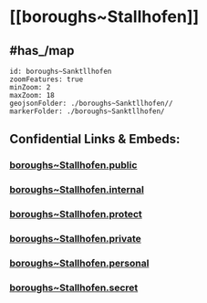 # [[boroughs~Stallhofen]] 


## #has_/map  



```leaflet
id: boroughs~Sanktllhofen
zoomFeatures: true 
minZoom: 2 
maxZoom: 18
geojsonFolder: ./boroughs~Sanktllhofen//
markerFolder: ./boroughs~Sanktllhofen/
```



## Confidential Links & Embeds: 

### [boroughs~Stallhofen.public](/_public/\Earth\Continent\Europe\Europe~Central\Austria\Austrias_States\Steiermark\counties~SM\Voitsberg\cities~Voitsberg\Stallhofenboroughs~Stallhofen.public.md) 

### [boroughs~Stallhofen.internal](/_internal/\Earth\Continent\Europe\Europe~Central\Austria\Austrias_States\Steiermark\counties~SM\Voitsberg\cities~Voitsberg\Stallhofenboroughs~Stallhofen.internal.md) 

### [boroughs~Stallhofen.protect](/_protect/\Earth\Continent\Europe\Europe~Central\Austria\Austrias_States\Steiermark\counties~SM\Voitsberg\cities~Voitsberg\Stallhofenboroughs~Stallhofen.protect.md) 

### [boroughs~Stallhofen.private](/_private/\Earth\Continent\Europe\Europe~Central\Austria\Austrias_States\Steiermark\counties~SM\Voitsberg\cities~Voitsberg\Stallhofenboroughs~Stallhofen.private.md) 

### [boroughs~Stallhofen.personal](/_personal/\Earth\Continent\Europe\Europe~Central\Austria\Austrias_States\Steiermark\counties~SM\Voitsberg\cities~Voitsberg\Stallhofenboroughs~Stallhofen.personal.md) 

### [boroughs~Stallhofen.secret](/_secret/\Earth\Continent\Europe\Europe~Central\Austria\Austrias_States\Steiermark\counties~SM\Voitsberg\cities~Voitsberg\Stallhofenboroughs~Stallhofen.secret.md)

